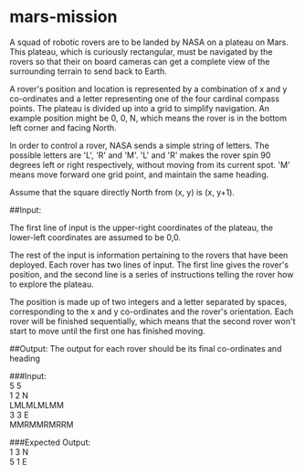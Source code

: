# mars-mission

A squad of robotic rovers are to be landed by NASA on a plateau on Mars. This
plateau, which is curiously rectangular, must be navigated by the rovers so that their on
board cameras can get a complete view of the surrounding terrain to send back to
Earth.

A rover's position and location is represented by a combination of x and y co-ordinates and
a letter representing one of the four cardinal compass points. The plateau is divided up into
a grid to simplify navigation. An example position might be 0, 0, N, which means the rover
is in the bottom left corner and facing North.

In order to control a rover, NASA sends a simple string of letters. The possible letters are
'L', 'R' and 'M'. 'L' and 'R' makes the rover spin 90 degrees left or right respectively, without
moving from its current spot. 'M' means move forward one grid point, and maintain the
same heading.

Assume that the square directly North from (x, y) is (x, y+1).

##Input:

The first line of input is the upper-right coordinates of the plateau, the lower-left
coordinates are assumed to be 0,0.

The rest of the input is information pertaining to the rovers that have been deployed.
Each rover has two lines of input. The first line gives the rover's position, and the second
line is a series of instructions telling the rover how to explore the plateau.

The position is made up of two integers and a letter separated by spaces, corresponding
to the x and y co-ordinates and the rover's orientation.
Each rover will be finished sequentially, which means that the second rover won't start to
move until the first one has finished moving.

##Output:
The output for each rover should be its final co-ordinates and heading

###Input: <br>
5 5 <br>
1 2 N <br>
LMLMLMLMM <br>
3 3 E <br>
MMRMMRMRRM <br>

###Expected Output:<br> 
1 3 N <br>
5 1 E <br>
